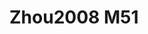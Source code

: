 <a name="material" />

# Zhou2008 M51
<script type="application/ld+json">
  {
    "@context": "https://schema.org/",
    "@type": "ChemicalSubstance",
    "http://purl.org/dc/terms/conformsTo":
      {
        "@type": "CreativeWork",
        "@id": "https://bioschemas.org/profiles/ChemicalSubstance/0.4-RELEASE/"
      },
    "@id": "https://egonw.github.io/nanowiki/nanowiki263.html#material",
    "name": "Zhou2008 M51",
    "sameAs": "http://127.0.0.1/mediawiki/index.php/Special:URIResolver/Zhou2008_M51"
  }
</script>

